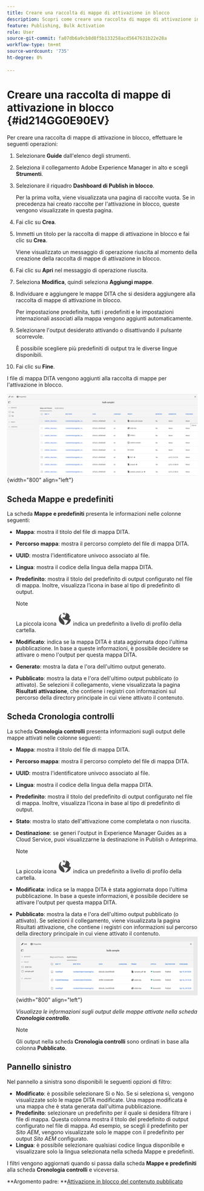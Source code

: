 ```yaml
---
title: Creare una raccolta di mappe di attivazione in blocco
description: Scopri come creare una raccolta di mappe di attivazione in blocco nelle guide AEM.
feature: Publishing, Bulk Activation
role: User
source-git-commit: fa07db6a9cb8d8f5b133258acd5647631b22e28a
workflow-type: tm+mt
source-wordcount: '735'
ht-degree: 0%

---
```


# Creare una raccolta di mappe di attivazione in blocco {#id214GG0E90EV}

Per creare una raccolta di mappe di attivazione in blocco, effettuare le seguenti operazioni:

1. Selezionare **Guide** dall&#39;elenco degli strumenti.

1. Seleziona il collegamento Adobe Experience Manager in alto e scegli **Strumenti**.

1. Selezionare il riquadro **Dashboard di Publish in blocco**.

   Per la prima volta, viene visualizzata una pagina di raccolte vuota. Se in precedenza hai creato raccolte per l&#39;attivazione in blocco, queste vengono visualizzate in questa pagina.

1. Fai clic su **Crea**.

1. Immetti un titolo per la raccolta di mappe di attivazione in blocco e fai clic su **Crea**.

   Viene visualizzato un messaggio di operazione riuscita al momento della creazione della raccolta di mappe di attivazione in blocco.

1. Fai clic su **Apri** nel messaggio di operazione riuscita.

1. Seleziona **Modifica**, quindi seleziona **Aggiungi mappe**.

1. Individuare e aggiungere le mappe DITA che si desidera aggiungere alla raccolta di mappe di attivazione in blocco.

   Per impostazione predefinita, tutti i predefiniti e le impostazioni internazionali associati alla mappa vengono aggiunti automaticamente.

1. Selezionare l&#39;output desiderato attivando o disattivando il pulsante scorrevole.

   È possibile scegliere più predefiniti di output tra le diverse lingue disponibili.

1. Fai clic su **Fine**.

I file di mappa DITA vengono aggiunti alla raccolta di mappe per l&#39;attivazione in blocco.

![ ha creato la raccolta di attivazione in blocco](images/bulk-activation-collection-created.png){width="800" align="left"}

## Scheda Mappe e predefiniti

La scheda **Mappe e predefiniti** presenta le informazioni nelle colonne seguenti:

- **Mappa**: mostra il titolo del file di mappa DITA.
- **Percorso mappa**: mostra il percorso completo del file di mappa DITA.

- **UUID**: mostra l&#39;identificatore univoco associato al file.

- **Lingua**: mostra il codice della lingua della mappa DITA.
- **Predefinito**: mostra il titolo del predefinito di output configurato nel file di mappa. Inoltre, visualizza l’icona in base al tipo di predefinito di output.

  >[!NOTE]
  >
  > La piccola icona ![](images/global-preset-icon.svg) indica un predefinito a livello di profilo della cartella.

- **Modificato**: indica se la mappa DITA è stata aggiornata dopo l&#39;ultima pubblicazione. In base a queste informazioni, è possibile decidere se attivare o meno l&#39;output per questa mappa DITA.
- **Generato**: mostra la data e l&#39;ora dell&#39;ultimo output generato.
- **Pubblicato**: mostra la data e l&#39;ora dell&#39;ultimo output pubblicato (o attivato). Se selezioni il collegamento, viene visualizzata la pagina **Risultati attivazione**, che contiene i registri con informazioni sul percorso della directory principale in cui viene attivato il contenuto.

## Scheda Cronologia controlli

La scheda **Cronologia controlli** presenta informazioni sugli output delle mappe attivati nelle colonne seguenti:
- **Mappa**: mostra il titolo del file di mappa DITA.
- **Percorso mappa**: mostra il percorso completo del file di mappa DITA.
- **UUID**: mostra l&#39;identificatore univoco associato al file.
- **Lingua**: mostra il codice della lingua della mappa DITA.
- **Predefinito**: mostra il titolo del predefinito di output configurato nel file di mappa. Inoltre, visualizza l’icona in base al tipo di predefinito di output.
- **Stato**: mostra lo stato dell&#39;attivazione come completata o non riuscita.
- **Destinazione**: se generi l&#39;output in Experience Manager Guides as a Cloud Service, puoi visualizzarne la destinazione in Publish o Anteprima.

  >[!NOTE]
  >
  > La piccola icona ![](images/global-preset-icon.svg) indica un predefinito a livello di profilo della cartella.

- **Modificata**: indica se la mappa DITA è stata aggiornata dopo l&#39;ultima pubblicazione. In base a queste informazioni, è possibile decidere se attivare l&#39;output per questa mappa DITA.
- **Pubblicato**: mostra la data e l&#39;ora dell&#39;ultimo output pubblicato (o attivato). Se selezioni il collegamento, viene visualizzata la pagina Risultati attivazione, che contiene i registri con informazioni sul percorso della directory principale in cui viene attivato il contenuto.
  ![ ha creato la scheda della cronologia di controllo della raccolta di attivazione in blocco](images/bulk-collection-audit-history.png){width="800" align="left"}

  *Visualizza le informazioni sugli output delle mappe attivate nella scheda **Cronologia controllo**.*


  >[!NOTE]
  >
  > Gli output nella scheda **Cronologia controlli** sono ordinati in base alla colonna **Pubblicato**.



## Pannello sinistro

Nel pannello a sinistra sono disponibili le seguenti opzioni di filtro:

- **Modificato**: è possibile selezionare Sì o No. Se si seleziona sì, vengono visualizzate solo le mappe DITA modificate. Una mappa modificata è una mappa che è stata generata dall&#39;ultima pubblicazione.
- **Predefinito**: selezionare un predefinito per il quale si desidera filtrare i file di mappa. Questa colonna mostra il titolo del predefinito di output configurato nel file di mappa. Ad esempio, se scegli il predefinito per *Sito AEM*, vengono visualizzate solo le mappe con il predefinito per output *Sito AEM* configurato.
- **Lingua**: è possibile selezionare qualsiasi codice lingua disponibile e visualizzare solo la lingua selezionata nella scheda Mappe e predefiniti.

I filtri vengono aggiornati quando si passa dalla scheda **Mappe e predefiniti** alla scheda **Cronologia controlli** e viceversa.

**Argomento padre: **[Attivazione in blocco del contenuto pubblicato](conf-bulk-activation.md)

